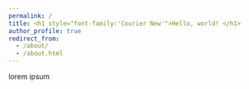 ```yaml
---
permalink: /
title: <h1 style="font-family:'Courier New'">Hello, world! </h1>
author_profile: true
redirect_from: 
  - /about/
  - /about.html
---
```


lorem ipsum